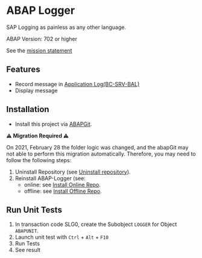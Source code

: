 # ABAP Logger

SAP Logging as painless as any other language.

ABAP Version: 702 or higher

See the [mission statement](docs/MISSION.md) 

## Features
  * Record message in [Application Log(BC-SRV-BAL)](https://help.sap.com/viewer/10a06f346c531014a346f3874a7621fd/7.0.38/en-US/4e21012c35d44180e10000000a15822b.html)
  * Display message

## Installation

- Install this project via [ABAPGit](http://abapgit.org).

**:warning: Migration Required :warning:**

On 2021, February 28 the folder logic was changed, and the abapGit may not able to perform this migration automatically. Therefore, you may need to follow the following steps:
1. Uninstall Repository (see [Uninstall repository](https://docs.abapgit.org/guide-online-uninstall.html)).
2. Reinstall ABAP-Logger (see:
   - online: see  [Install Online Repo](https://docs.abapgit.org/guide-online-install.html).
   - offline: see  [Install Offline Repo](https://docs.abapgit.org/guide-offline-install.html).

## Run Unit Tests
1. In transaction code SLG0, create the Subobject `LOGGER` for Object `ABAPUNIT`. 
2. Launch unit test with `Ctrl` + `Alt` + `F10` 
3. Run Tests
4. See result
